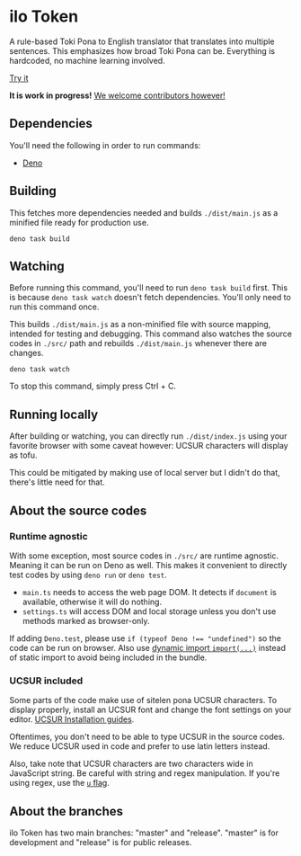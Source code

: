 # ilo Token

A rule-based Toki Pona to English translator that translates into multiple sentences. This emphasizes how broad Toki Pona can be. Everything is hardcoded, no machine learning involved.

[Try it](https://ilo-token.github.io/)

**It is work in progress!** [We welcome contributors however!](./CONTRIBUTING.md)

## Dependencies

You'll need the following in order to run commands:

- [Deno](https://deno.com/)

## Building

This fetches more dependencies needed and builds `./dist/main.js` as a minified file ready for production use.

```
deno task build
```

## Watching

Before running this command, you'll need to run `deno task build` first. This is because `deno task watch` doesn't fetch dependencies. You'll only need to run this command once.

This builds `./dist/main.js` as a non-minified file with source mapping, intended for testing and debugging. This command also watches the source codes in `./src/` path and rebuilds `./dist/main.js` whenever there are changes.

```
deno task watch
```

To stop this command, simply press Ctrl + C.

## Running locally

After building or watching, you can directly run `./dist/index.js` using your favorite browser with some caveat however: UCSUR characters will display as tofu.

This could be mitigated by making use of local server but I didn't do that, there's little need for that.

## About the source codes

### Runtime agnostic

With some exception, most source codes in `./src/` are runtime agnostic. Meaning it can be run on Deno as well. This makes it convenient to directly test codes by using `deno run` or `deno test`.

- `main.ts` needs to access the web page DOM. It detects if `document` is available, otherwise it will do nothing.
- `settings.ts` will access DOM and local storage unless you don't use methods marked as browser-only.

If adding `Deno.test`, please use `if (typeof Deno !== "undefined")` so the code can be run on browser. Also use [dynamic import `import(...)`](https://developer.mozilla.org/en-US/docs/Web/JavaScript/Reference/Operators/import) instead of static import to avoid being included in the bundle.

### UCSUR included

Some parts of the code make use of sitelen pona UCSUR characters. To display properly, install an UCSUR font and change the font settings on your editor. [UCSUR Installation guides](https://github.com/neroist/sitelen-pona-ucsur-guide/).

Oftentimes, you don't need to be able to type UCSUR in the source codes. We reduce UCSUR used in code and prefer to use latin letters instead.

Also, take note that UCSUR characters are two characters wide in JavaScript string. Be careful with string and regex manipulation. If you're using regex, use the [`u` flag](https://developer.mozilla.org/en-US/docs/Web/JavaScript/Reference/Global_Objects/RegExp/unicode).

## About the branches

ilo Token has two main branches: "master" and "release". "master" is for development and "release" is for public releases.
